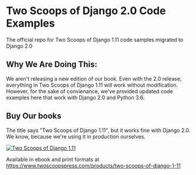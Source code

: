# Two Scoops of Django 2.0 Code Examples
The official repo for Two Scoops of Django 1.11 code samples migrated to Django 2.0

## Why We Are Doing This:

We aren't releasing a new edition of our book. Even with the 2.0 release, everything in Two Scoops of Django 1.11 will work without modification. However, for the sake of convienance, we've provided updated code examples here that work with Django 2.0 and Python 3.6. 

## Buy Our books

The title says "Two Scoops of Django 1.11", but it works fine with Django 2.0. We know, because we're using it in production ourselves.

[![Two Scoops of Django 1.11](https://cdn.shopify.com/s/files/1/0304/6901/files/tsd-111-alpha.jpg?v=1493066016 "Two Scoops of Django 1.11")](https://www.twoscoopspress.com/products/two-scoops-of-django-1-11)
  
Available in ebook and print formats at https://www.twoscoopspress.com/products/two-scoops-of-django-1-11
